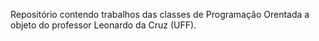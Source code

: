 Repositório contendo trabalhos das classes de Programação Orentada a objeto do professor Leonardo da Cruz (UFF).